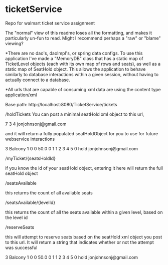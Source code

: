 # ticketService
Repo for walmart ticket service assignment

The "normal" view of this readme loses all the formatting, and makes it particularly un-fun to read. Might I recommend perhaps a "raw" or "blame" viewing?


*There are no dao's, daoImpl's, or spring data configs. To use this application I've made a "MemoryDB" class that has a static map of TicketLevel objects (each with its own map of rows and seats), as well as a static map of SeatHold object. This allows the application to behave similarly to database interactions within a given session, without having to actually connect to a database.

*All urls that are capable of consuming xml data are using the content type application/xml

Base path:
http://localhost:8080/TicketService/tickets

/holdTickets
You can post a minimal seatHold xml object to this url, 

<?xml version="1.0" encoding="UTF-8" standalone="yes"?>
<seatHold>
    <seatsDesired>7</seatsDesired>
    <minLevel>3</minLevel>
    <maxLevel>4</maxLevel>
    <userName>jonjohnsonj@gmail.com</userName>
</seatHold>

and it will return a fully populated seatHoldObject for you to use for future webservice interactions

<?xml version="1.0" encoding="UTF-8" standalone="yes"?>
<seatHold>
    <levelId>3</levelId>
    <levelName>Balcony 1</levelName>
    <maxLevel>0</maxLevel>
    <minLevel>0</minLevel>
    <price>50.0</price>
    <row>0</row>
    <seatHoldId>1</seatHoldId>
    <seats>1</seats>
    <seats>2</seats>
    <seats>3</seats>
    <seats>4</seats>
    <seats>5</seats>
    <seatsDesired>0</seatsDesired>
    <status>hold</status>
    <userName>jonjohnsonj@gmail.com</userName>
</seatHold>



/myTicket/{seatsHoldId}

if you know the id of your seatHold object, entering it here will return the full seatHold object



/seatsAvailable

this returns the count of all available seats



/seatsAvailable/{levelId}

this returns the count of all the seats available within a given level, based on the level id



/reserveSeats

this will attempt to reserve seats based on the seatHold xml object you post to this url. It will return a string
that indicates whether or not the attempt was successful

<?xml version="1.0" encoding="UTF-8" standalone="yes"?>
<seatHold>
    <levelId>3</levelId>
    <levelName>Balcony 1</levelName>
    <maxLevel>0</maxLevel>
    <minLevel>0</minLevel>
    <price>50.0</price>
    <row>0</row>
    <seatHoldId>1</seatHoldId>
    <seats>1</seats>
    <seats>2</seats>
    <seats>3</seats>
    <seats>4</seats>
    <seats>5</seats>
    <seatsDesired>0</seatsDesired>
    <status>hold</status>
    <userName>jonjohnsonj@gmail.com</userName>
</seatHold>
